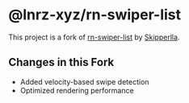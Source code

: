 # @lnrz-xyz/rn-swiper-list

This project is a fork of [rn-swiper-list](https://github.com/Skipperlla/rn-swiper-list) by [Skipperlla](https://github.com/Skipperlla).

## Changes in this Fork

- Added velocity-based swipe detection
- Optimized rendering performance

